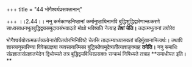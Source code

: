 +++
title = "44 भोगैश्वर्यप्रसक्तानान्"

+++
।।2.44।। ननु कर्मकाण्डनिष्ठानां कर्मानुष्ठायिनामपि
बुद्धिशुद्धिद्वारेणान्तःकरणे साध्यसाधनभूतबुद्धिद्वयसमुदायसंभवादतो मोक्षो
भविष्यति नेत्याह **तेषां चेति।** तदात्मभूतानां तयोरेव  
  
भोगैश्वर्ययोरात्मकर्तव्यत्वेनारोपितयोरभिनिविष्टे चेतसि
तादात्म्याध्यासवतां बहिर्मुखानामित्यर्थः। तथापि शास्त्रानुसारिण्या
विवेकप्रज्ञया व्यवसायात्मिका बुद्धिस्तेषामुदेष्यतीत्याशङ्क्याह
**तयेति।** ननु समाधिः संप्रज्ञातासंप्रज्ञातभेदेन द्विधोच्यते तत्र
बुद्धिद्वयविधिरप्रसक्तः सन्कथं निषिध्यते तत्राह **समाधीयत इति।  
**
